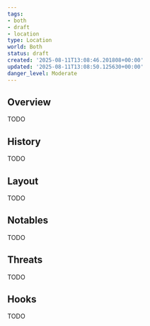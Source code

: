 ```yaml
---
tags:
- both
- draft
- location
type: Location
world: Both
status: draft
created: '2025-08-11T13:08:46.201808+00:00'
updated: '2025-08-11T13:08:50.125630+00:00'
danger_level: Moderate
---
```



## Overview

TODO
## History

TODO
## Layout

TODO
## Notables

TODO
## Threats

TODO
## Hooks

TODO
